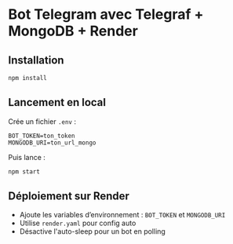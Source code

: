 
# Bot Telegram avec Telegraf + MongoDB + Render

## Installation

```bash
npm install
```

## Lancement en local

Crée un fichier `.env` :

```
BOT_TOKEN=ton_token
MONGODB_URI=ton_url_mongo
```

Puis lance :

```bash
npm start
```

## Déploiement sur Render

- Ajoute les variables d’environnement : `BOT_TOKEN` et `MONGODB_URI`
- Utilise `render.yaml` pour config auto
- Désactive l'auto-sleep pour un bot en polling
